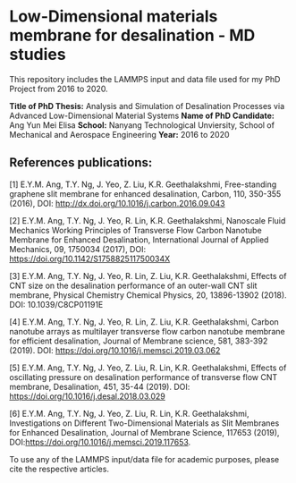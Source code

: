 # Low-Dimensional materials membrane for desalination - MD studies
This repository includes the LAMMPS input and data file used for my PhD Project from 2016 to 2020. 

**Title of PhD Thesis:** Analysis and Simulation of Desalination Processes via Advanced Low-Dimensional Material Systems
**Name of PhD Candidate:** Ang Yun Mei Elisa
**School:** Nanyang Technological Unviersity, School of Mechanical and Aerospace Engineering
**Year:** 2016 to 2020

## References publications:

[1] E.Y.M. Ang, T.Y. Ng, J. Yeo, Z. Liu, K.R. Geethalakshmi, Free-standing graphene slit membrane for enhanced desalination, Carbon, 110, 350-355 (2016), DOI: http://dx.doi.org/10.1016/j.carbon.2016.09.043 

[2] E.Y.M. Ang, T.Y. Ng, J. Yeo, R. Lin, K.R. Geethalakshmi, Nanoscale Fluid Mechanics Working Principles of Transverse Flow Carbon Nanotube Membrane for Enhanced Desalination, International Journal of Applied Mechanics, 09, 1750034 (2017), DOI: https://doi.org/10.1142/S175882511750034X 

[3] E.Y.M. Ang, T.Y. Ng, J. Yeo, R. Lin, Z. Liu, K.R. Geethalakshmi, Effects of CNT size on the desalination performance of an outer-wall CNT slit membrane, Physical Chemistry Chemical Physics, 20, 13896-13902 (2018). DOI: 10.1039/C8CP01191E 

[4] E.Y.M. Ang, T.Y. Ng, J. Yeo, R. Lin, Z. Liu, K.R. Geethalakshmi, Carbon nanotube arrays as multilayer transverse flow carbon nanotube membrane for efficient desalination, Journal of Membrane science, 581, 383-392 (2019). DOI: https://doi.org/10.1016/j.memsci.2019.03.062

[5] E.Y.M. Ang, T.Y. Ng, J. Yeo, Z. Liu, R. Lin, K.R. Geethalakshmi, Effects of oscillating pressure on desalination performance of transverse flow CNT membrane, Desalination, 451, 35-44 (2019). DOI: https://doi.org/10.1016/j.desal.2018.03.029 

[6] E.Y.M. Ang, T.Y. Ng, J. Yeo, Z. Liu, R. Lin, K.R. Geethalakshmi, Investigations on Different Two-Dimensional Materials as Slit Membranes for Enhanced Desalination, Journal of Membrane Science, 117653 (2019), DOI:https://doi.org/10.1016/j.memsci.2019.117653.

To use any of the LAMMPS input/data file for academic purposes, please cite the respective articles. 
